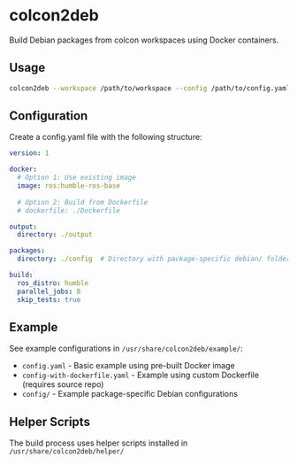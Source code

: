 # colcon2deb

Build Debian packages from colcon workspaces using Docker containers.

## Usage

```bash
colcon2deb --workspace /path/to/workspace --config /path/to/config.yaml
```

## Configuration

Create a config.yaml file with the following structure:

```yaml
version: 1

docker:
  # Option 1: Use existing image
  image: ros:humble-ros-base
  
  # Option 2: Build from Dockerfile
  # dockerfile: ./Dockerfile

output:
  directory: ./output

packages:
  directory: ./config  # Directory with package-specific debian/ folders

build:
  ros_distro: humble
  parallel_jobs: 8
  skip_tests: true
```

## Example

See example configurations in `/usr/share/colcon2deb/example/`:
- `config.yaml` - Basic example using pre-built Docker image
- `config-with-dockerfile.yaml` - Example using custom Dockerfile (requires source repo)
- `config/` - Example package-specific Debian configurations

## Helper Scripts

The build process uses helper scripts installed in `/usr/share/colcon2deb/helper/`